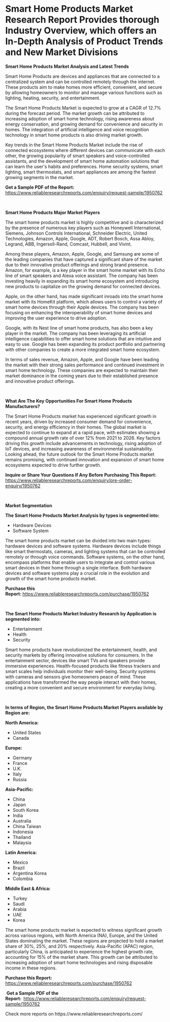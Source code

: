 <p><h1>Smart Home Products Market Research Report Provides thorough Industry Overview, which offers an In-Depth Analysis of Product Trends and New Market Divisions</h1></p><p><strong>Smart Home Products Market Analysis and Latest Trends</strong></p>
<p><p>Smart Home Products are devices and appliances that are connected to a centralized system and can be controlled remotely through the internet. These products aim to make homes more efficient, convenient, and secure by allowing homeowners to monitor and manage various functions such as lighting, heating, security, and entertainment.</p><p>The Smart Home Products Market is expected to grow at a CAGR of 12.7% during the forecast period. The market growth can be attributed to increasing adoption of smart home technology, rising awareness about energy conservation, and growing demand for convenience and security in homes. The integration of artificial intelligence and voice recognition technology in smart home products is also driving market growth.</p><p>Key trends in the Smart Home Products Market include the rise of connected ecosystems where different devices can communicate with each other, the growing popularity of smart speakers and voice-controlled assistants, and the development of smart home automation solutions that can learn the user's habits and preferences. Home security systems, smart lighting, smart thermostats, and smart appliances are among the fastest growing segments in the market.</p></p>
<p><strong>Get a Sample PDF of the Report:&nbsp;</strong> <a href="https://www.reliableresearchreports.com/enquiry/request-sample/1950762">https://www.reliableresearchreports.com/enquiry/request-sample/1950762</a></p>
<p>&nbsp;</p>
<p><strong>Smart Home Products Major Market Players</strong></p>
<p><p>The smart home products market is highly competitive and is characterized by the presence of numerous key players such as Honeywell International, Siemens, Johnson Controls International, Schneider Electric, United Technologies, Amazon, Apple, Google, ADT, Robert Bosch, Assa Abloy, Legrand, ABB, Ingersoll-Rand, Comcast, Hubbell, and Vivint.</p><p>Among these players, Amazon, Apple, Google, and Samsung are some of the leading companies that have captured a significant share of the market due to their innovative product offerings and strong brand presence. Amazon, for example, is a key player in the smart home market with its Echo line of smart speakers and Alexa voice assistant. The company has been investing heavily in expanding its smart home ecosystem and introducing new products to capitalize on the growing demand for connected devices.</p><p>Apple, on the other hand, has made significant inroads into the smart home market with its HomeKit platform, which allows users to control a variety of smart home devices through their Apple devices. The company has been focusing on enhancing the interoperability of smart home devices and improving the user experience to drive adoption.</p><p>Google, with its Nest line of smart home products, has also been a key player in the market. The company has been leveraging its artificial intelligence capabilities to offer smart home solutions that are intuitive and easy to use. Google has been expanding its product portfolio and partnering with other companies to create a more integrated smart home ecosystem.</p><p>In terms of sales revenue, Amazon, Apple, and Google have been leading the market with their strong sales performance and continued investment in smart home technology. These companies are expected to maintain their market dominance in the coming years due to their established presence and innovative product offerings.</p></p>
<p>&nbsp;</p>
<p><strong>What Are The Key Opportunities For Smart Home Products Manufacturers?</strong></p>
<p><p>The Smart Home Products market has experienced significant growth in recent years, driven by increased consumer demand for convenience, security, and energy efficiency in their homes. The global market is expected to continue to expand at a rapid pace, with estimates showing a compound annual growth rate of over 12% from 2021 to 2026. Key factors driving this growth include advancements in technology, rising adoption of IoT devices, and increasing awareness of environmental sustainability. Looking ahead, the future outlook for the Smart Home Products market remains promising, with continued innovation and expansion of smart home ecosystems expected to drive further growth.</p></p>
<p><strong>Inquire or Share Your Questions If Any Before Purchasing This Report:</strong> <a href="https://www.reliableresearchreports.com/enquiry/pre-order-enquiry/1950762">https://www.reliableresearchreports.com/enquiry/pre-order-enquiry/1950762</a></p>
<p>&nbsp;</p>
<p><strong>Market Segmentation</strong></p>
<p><strong>The Smart Home Products Market Analysis by types is segmented into:</strong></p>
<p><ul><li>Hardware Devices</li><li>Software System</li></ul></p>
<p><p>The smart home products market can be divided into two main types: hardware devices and software systems. Hardware devices include things like smart thermostats, cameras, and lighting systems that can be controlled remotely or through voice commands. Software systems, on the other hand, encompass platforms that enable users to integrate and control various smart devices in their home through a single interface. Both hardware devices and software systems play a crucial role in the evolution and growth of the smart home products market.</p></p>
<p><strong>Purchase this Report:&nbsp;</strong><a href="https://www.reliableresearchreports.com/purchase/1950762">https://www.reliableresearchreports.com/purchase/1950762</a></p>
<p>&nbsp;</p>
<p><strong>The Smart Home Products Market Industry Research by Application is segmented into:</strong></p>
<p><ul><li>Entertainment</li><li>Health</li><li>Security</li></ul></p>
<p><p>Smart home products have revolutionized the entertainment, health, and security markets by offering innovative solutions for consumers. In the entertainment sector, devices like smart TVs and speakers provide immersive experiences. Health-focused products like fitness trackers and smart scales help individuals monitor their well-being. Security systems with cameras and sensors give homeowners peace of mind. These applications have transformed the way people interact with their homes, creating a more convenient and secure environment for everyday living.</p></p>
<p>&nbsp;</p>
<p><strong>In terms of Region, the Smart Home Products Market Players available by Region are:</strong></p>
<p>
    <p> <strong> North America: </strong>
        <ul>
            <li>United States</li>
            <li>Canada</li>
        </ul>
        </p> 
    <p> <strong> Europe: </strong>
        <ul>
            <li>Germany</li>
            <li>France</li>
            <li>U.K.</li>
            <li>Italy</li>
            <li>Russia</li>
        </ul>
        </p> 
    <p> <strong> Asia-Pacific: </strong>
        <ul>
            <li>China</li>
            <li>Japan</li>
            <li>South Korea</li>
            <li>India</li>
            <li>Australia</li>
            <li>China Taiwan</li>
            <li>Indonesia</li>
            <li>Thailand</li>
            <li>Malaysia</li>
        </ul>
        </p> 
    <p> <strong> Latin America: </strong>
        <ul>
            <li>Mexico</li>
            <li>Brazil</li>
            <li>Argentina Korea</li>
            <li>Colombia</li>
        </ul>
        </p> 
    <p> <strong> Middle East & Africa: </strong>
        <ul>
            <li>Turkey</li>
            <li>Saudi</li>
            <li>Arabia</li>
            <li>UAE</li>
            <li>Korea</li>
        </ul>
    </p>
    </p>
<p><p>The smart home products market is expected to witness significant growth across various regions, with North America (NA), Europe, and the United States dominating the market. These regions are projected to hold a market share of 30%, 25%, and 20% respectively. Asia-Pacific (APAC) region, particularly China, is anticipated to experience the highest growth rate, accounting for 15% of the market share. This growth can be attributed to increasing adoption of smart home technologies and rising disposable income in these regions.</p></p>
<p><strong>Purchase this Report: </strong><a href="https://www.reliableresearchreports.com/purchase/1950762">https://www.reliableresearchreports.com/purchase/1950762</a></p>
<p>&nbsp;<strong>Get a Sample PDF of the Report:&nbsp;&nbsp;</strong><a href="https://www.reliableresearchreports.com/enquiry/request-sample/1950762">https://www.reliableresearchreports.com/enquiry/request-sample/1950762</a></p>
<p><strong></strong></p>
<p>Check more reports on https://www.reliableresearchreports.com/</p>